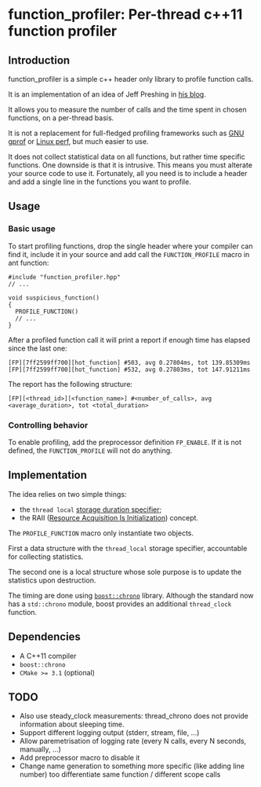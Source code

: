 # function_profiler: Per-thread c++11 function profiler

## Introduction

function_profiler is a simple c++ header only library to profile
function calls.

It is an implementation of an idea of Jeff Preshing in
[his blog]("http://preshing.com/20111203/a-c-profiling-module-for-multithreaded-apis/").

It allows you to measure the number of calls and the time spent in
chosen functions, on a per-thread basis.

It is not a replacement for full-fledged profiling frameworks such as
[GNU gprof]("https://sourceware.org/binutils/docs/gprof/") or
[Linux perf]("https://perf.wiki.kernel.org/index.php/Main_Page"), but
much easier to use.

It does not collect statistical data on all functions, but rather time
specific functions. One downside is that it is intrusive. This means
you must alterate your source code to use it. Fortunately, all you
need is to include a header and add a single line in the functions you
want to profile.

## Usage

### Basic usage

To start profiling functions, drop the single header where your
compiler can find it, include it in your source and add call the
`FUNCTION_PROFILE` macro in ant function:

	#include "function_profiler.hpp"
	// ...

	void suspicious_function()
	{
	  PROFILE_FUNCTION()
	  // ...
	}

After a profiled function call it will print a report if enough time
has elapsed since the last one:

	[FP][7ff2599ff700][hot_function] #503, avg 0.27804ms, tot 139.85309ms
	[FP][7ff2599ff700][hot_function] #532, avg 0.27803ms, tot 147.91211ms

The report has the following structure:

	[FP][<thread_id>][<function_name>] #<number_of_calls>, avg <average_duration>, tot <total_duration>

### Controlling behavior

To enable profiling, add the preprocessor definition `FP_ENABLE`. If
it is not defined, the `FUNCTION_PROFILE` will not do anything.

## Implementation

The idea relies on two simple things:

- the `thread local` [storage duration specifier]("http://en.cppreference.com/w/cpp/language/storage_duration");
- the RAII ([Resource Acquisition Is Initialization]("https://en.wikipedia.org/w/index.php?title=Resource_Acquisition_Is_Initialization")) concept.


The `PROFILE_FUNCTION` macro only instantiate two objects.

First a data structure with the `thread_local` storage specifier,
accountable for collecting statistics.

The second one is a local structure whose sole purpose is to update
the statistics upon destruction.

The timing are done using
[`boost::chrono`]("http://www.boost.org/doc/libs/1_58_0/doc/html/chrono.html")
library. Although the standard now has a `std::chrono` module, boost
provides an additional `thread_clock` function.

## Dependencies

- A C++11 compiler
- `boost::chrono`
- `CMake >= 3.1` (optional)

## TODO

- Also use steady_clock measurements: thread_chrono does not provide information about sleeping time.
- Support different logging output (stderr, stream, file, ...)
- Allow paremetrisation of logging rate (every N calls, every N seconds, manually, ...)
- Add preprocessor macro to disable it
- Change name generation to something more specific (like adding line number) too differentiate same function / different scope calls

<!--  LocalWords:  Preshing preprocessor
 -->
